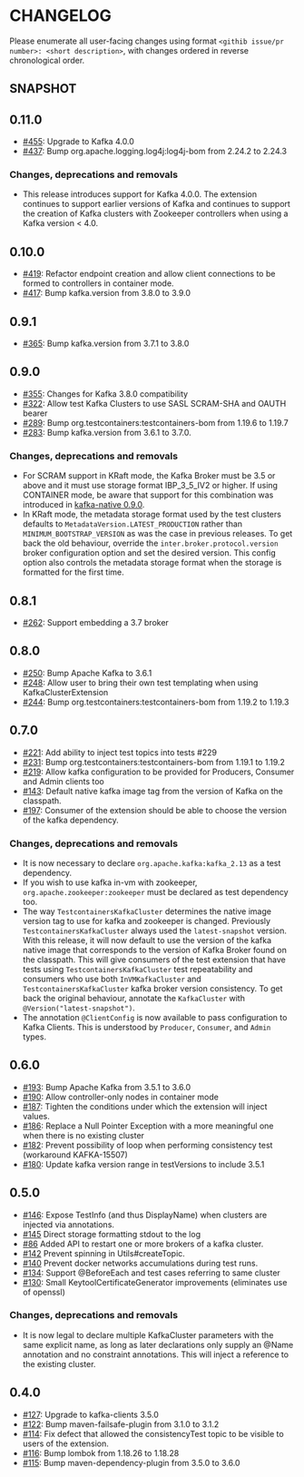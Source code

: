 # CHANGELOG

Please enumerate all user-facing changes using format `<githib issue/pr number>: <short description>`, with changes ordered in reverse chronological order.

## SNAPSHOT
## 0.11.0

* [#455](https://github.com/kroxylicious/kroxylicious-junit5-extension/pull/#455): Upgrade to Kafka 4.0.0
* [#437](https://github.com/kroxylicious/kroxylicious-junit5-extension/pull/#437): Bump org.apache.logging.log4j:log4j-bom from 2.24.2 to 2.24.3

### Changes, deprecations and removals

* This release introduces support for Kafka 4.0.0.  The extension continues to support earlier versions of Kafka and continues to support the
  creation of Kafka clusters with Zookeeper controllers when using a Kafka version < 4.0.

## 0.10.0

* [#419](https://github.com/kroxylicious/kroxylicious-junit5-extension/pull/#419): Refactor endpoint creation and allow client connections to be formed to controllers in container mode.
* [#417](https://github.com/kroxylicious/kroxylicious-junit5-extension/pull/#417): Bump kafka.version from 3.8.0 to 3.9.0

## 0.9.1

* [#365](https://github.com/kroxylicious/kroxylicious-junit5-extension/pull/365): Bump kafka.version from 3.7.1 to 3.8.0

## 0.9.0

* [#355](https://github.com/kroxylicious/kroxylicious-junit5-extension/pull/355): Changes for Kafka 3.8.0 compatibility
* [#322](https://github.com/kroxylicious/kroxylicious-junit5-extension/pull/322): Allow test Kafka Clusters to use SASL SCRAM-SHA and OAUTH bearer
* [#289](https://github.com/kroxylicious/kroxylicious-junit5-extension/pull/289): Bump org.testcontainers:testcontainers-bom from 1.19.6 to 1.19.7
* [#283](https://github.com/kroxylicious/kroxylicious-junit5-extension/pull/283): Bump kafka.version from 3.6.1 to 3.7.0.

### Changes, deprecations and removals

* For SCRAM support in KRaft mode,  the Kafka Broker must be 3.5 or above and it must use storage format IBP_3_5_IV2
  or higher.  If using CONTAINER mode, be aware that support for this combination was introduced in
  [kafka-native 0.9.0](https://github.com/ozangunalp/kafka-native/releases/tag/v0.9.0).
* In KRaft mode, the metadata storage format used by the test clusters defaults to `MetadataVersion.LATEST_PRODUCTION`
  rather than `MINIMUM_BOOTSTRAP_VERSION` as was the case in previous releases.  To get back the old behaviour, override
  the `inter.broker.protocol.version` broker configuration option and set the desired version. This config option
  also controls the metadata storage format when the storage is formatted for the first time.

## 0.8.1

* [#262](https://github.com/kroxylicious/kroxylicious-junit5-extension/pull/262): Support embedding a 3.7 broker

## 0.8.0

* [#250](https://github.com/kroxylicious/kroxylicious-junit5-extension/pull/250): Bump Apache Kafka to 3.6.1
* [#248](https://github.com/kroxylicious/kroxylicious-junit5-extension/issues/248): Allow user to bring their own test templating when using KafkaClusterExtension
* [#244](https://github.com/kroxylicious/kroxylicious-junit5-extension/pull/244): Bump org.testcontainers:testcontainers-bom from 1.19.2 to 1.19.3

## 0.7.0

* [#221](https://github.com/kroxylicious/kroxylicious-junit5-extension/issues/221): Add ability to inject test topics into tests #229
* [#231](https://github.com/kroxylicious/kroxylicious-junit5-extension/pull/231): Bump org.testcontainers:testcontainers-bom from 1.19.1 to 1.19.2
* [#219](https://github.com/kroxylicious/kroxylicious-junit5-extension/issues/219): Allow kafka configuration to be provided for Producers, Consumer and Admin clients too
* [#143](https://github.com/kroxylicious/kroxylicious-junit5-extension/issues/143): Default native kafka image tag from the version of Kafka on the classpath.
* [#197](https://github.com/kroxylicious/kroxylicious-junit5-extension/issues/197): Consumer of the extension should be able to choose the version of the kafka dependency.


### Changes, deprecations and removals

* It is now necessary to declare `org.apache.kafka:kafka_2.13` as a test dependency.
* If you wish to use kafka in-vm with zookeeper, `org.apache.zookeeper:zookeeper` must be declared as test dependency too.
* The way `TestcontainersKafkaCluster` determines the native image version tag to use for kafka and zookeeper is changed.
  Previously `TestcontainersKafkaCluster` always used the `latest-snapshot` version.  With this release, it will now default
  to use the version of the kafka native image that corresponds to the version of Kafka Broker found on the classpath.
  This will give consumers of the test extension that have tests using `TestcontainersKafkaCluster` test repeatability
  and consumers who use both `InVMKafkaCluster` and `TestcontainersKafkaCluster` kafka broker version consistency.
  To get back the original behaviour, annotate the  `KafkaCluster` with `@Version("latest-snapshot")`.
* The annotation `@ClientConfig` is now available to pass configuration to Kafka Clients.  This is
  understood by `Producer`, `Consumer`, and `Admin` types.

## 0.6.0

* [#193](https://github.com/kroxylicious/kroxylicious-junit5-extension/pull/193): Bump Apache Kafka from 3.5.1 to 3.6.0
* [#190](https://github.com/kroxylicious/kroxylicious-junit5-extension/pull/190): Allow controller-only nodes in container mode
* [#187](https://github.com/kroxylicious/kroxylicious-junit5-extension/pull/187): Tighten the conditions under which the extension will inject values.
* [#186](https://github.com/kroxylicious/kroxylicious-junit5-extension/pull/186): Replace a Null Pointer Exception with a more meaningful one when there is no existing cluster
* [#182](https://github.com/kroxylicious/kroxylicious-junit5-extension/issues/182): Prevent possibility of loop when performing consistency test (workaround KAFKA-15507)
* [#180](https://github.com/kroxylicious/kroxylicious-junit5-extension/pull/180): Update kafka version range in testVersions to include 3.5.1

## 0.5.0

* [#146](https://github.com/kroxylicious/kroxylicious-junit5-extension/pull/146): Expose TestInfo (and thus DisplayName) when clusters are injected via  annotations.
* [#145](https://github.com/kroxylicious/kroxylicious-junit5-extension/pull/145) Direct storage formatting stdout to the log
* [#86](https://github.com/kroxylicious/kroxylicious-junit5-extension/issues/86) Added API to restart one or more brokers of a kafka cluster.
* [#142](https://github.com/kroxylicious/kroxylicious-junit5-extension/pull/142) Prevent spinning in Utils#createTopic.
* [#140](https://github.com/kroxylicious/kroxylicious-junit5-extension/issues/140) Prevent docker networks accumulations during test runs.
* [#134](https://github.com/kroxylicious/kroxylicious-junit5-extension/pull/134): Support @BeforeEach and test cases referring to same cluster
* [#130](https://github.com/kroxylicious/kroxylicious-junit5-extension/pull/130): Small KeytoolCertificateGenerator improvements (eliminates use of openssl)

### Changes, deprecations and removals

* It is now legal to declare multiple KafkaCluster parameters with the same explicit name, as long as later declarations only supply an @Name annotation and no constraint annotations. This will inject a reference to the existing cluster.

## 0.4.0

* [#127](https://github.com/kroxylicious/kroxylicious-junit5-extension/pull/127): Upgrade to kafka-clients 3.5.0
* [#122](https://github.com/kroxylicious/kroxylicious-junit5-extension/pull/122): Bump maven-failsafe-plugin from 3.1.0 to 3.1.2
* [#114](https://github.com/kroxylicious/kroxylicious-junit5-extension/issues/114): Fix defect that allowed the consistencyTest topic to be visible to users of the extension. 
* [#116](https://github.com/kroxylicious/kroxylicious-junit5-extension/pull/116): Bump lombok from 1.18.26 to 1.18.28
* [#115](https://github.com/kroxylicious/kroxylicious-junit5-extension/pull/115): Bump maven-dependency-plugin from 3.5.0 to 3.6.0

